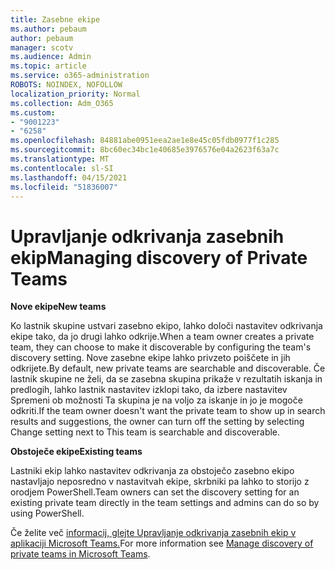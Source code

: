 ```yaml
---
title: Zasebne ekipe
ms.author: pebaum
author: pebaum
manager: scotv
ms.audience: Admin
ms.topic: article
ms.service: o365-administration
ROBOTS: NOINDEX, NOFOLLOW
localization_priority: Normal
ms.collection: Adm_O365
ms.custom:
- "9001223"
- "6258"
ms.openlocfilehash: 84881abe0951eea2ae1e8e45c05fdb0977f1c285
ms.sourcegitcommit: 8bc60ec34bc1e40685e3976576e04a2623f63a7c
ms.translationtype: MT
ms.contentlocale: sl-SI
ms.lasthandoff: 04/15/2021
ms.locfileid: "51836007"
---
```

# <a name="managing-discovery-of-private-teams"></a><span data-ttu-id="8d636-102">Upravljanje odkrivanja zasebnih ekip</span><span class="sxs-lookup"><span data-stu-id="8d636-102">Managing discovery of Private Teams</span></span>

<span data-ttu-id="8d636-103">**Nove ekipe**</span><span class="sxs-lookup"><span data-stu-id="8d636-103">**New teams**</span></span>

<span data-ttu-id="8d636-104">Ko lastnik skupine ustvari zasebno ekipo, lahko določi nastavitev odkrivanja ekipe tako, da jo drugi lahko odkrije.</span><span class="sxs-lookup"><span data-stu-id="8d636-104">When a team owner creates a private team, they can choose to make it discoverable by configuring the team's discovery setting.</span></span> <span data-ttu-id="8d636-105">Nove zasebne ekipe lahko privzeto poiščete in jih odkrijete.</span><span class="sxs-lookup"><span data-stu-id="8d636-105">By default, new private teams are searchable and discoverable.</span></span> <span data-ttu-id="8d636-106">Če lastnik skupine ne želi, da se zasebna skupina prikaže v rezultatih iskanja in predlogih, lahko lastnik nastavitev izklopi tako, da izbere nastavitev Spremeni ob možnosti Ta skupina je na voljo za iskanje in jo je mogoče odkriti.</span><span class="sxs-lookup"><span data-stu-id="8d636-106">If the team owner doesn't want the private team to show up in search results and suggestions, the owner can turn off the setting by selecting Change setting next to This team is searchable and discoverable.</span></span>  

<span data-ttu-id="8d636-107">**Obstoječe ekipe**</span><span class="sxs-lookup"><span data-stu-id="8d636-107">**Existing teams**</span></span>

<span data-ttu-id="8d636-108">Lastniki ekip lahko nastavitev odkrivanja za obstoječo zasebno ekipo nastavljajo neposredno v nastavitvah ekipe, skrbniki pa lahko to storijo z orodjem PowerShell.</span><span class="sxs-lookup"><span data-stu-id="8d636-108">Team owners can set the discovery setting for an existing private team directly in the team settings and admins can do so by using PowerShell.</span></span>  

<span data-ttu-id="8d636-109">Če želite več [informacij, glejte Upravljanje odkrivanja zasebnih ekip v aplikaciji Microsoft Teams.](https://docs.microsoft.com/microsoftteams/manage-discovery-of-private-teams)</span><span class="sxs-lookup"><span data-stu-id="8d636-109">For more information see  [Manage discovery of private teams in Microsoft Teams](https://docs.microsoft.com/microsoftteams/manage-discovery-of-private-teams).</span></span>
